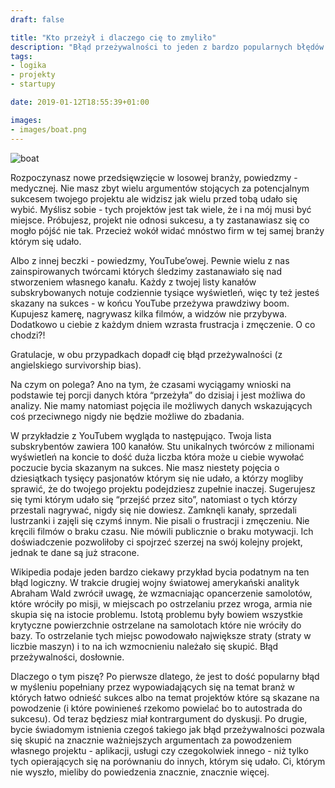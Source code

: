 ```yaml
---
draft: false

title: "Kto przeżył i dlaczego cię to zmyliło"
description: "Błąd przeżywalności to jeden z bardzo popularnych błędów u każdego kto myśli o własnym przedsięwzięciu."
tags: 
- logika
- projekty
- startupy

date: 2019-01-12T18:55:39+01:00

images:
- images/boat.png
---
```


![boat](/images/boat.png)

Rozpoczynasz nowe przedsięwzięcie w losowej branży, powiedzmy - medycznej. Nie masz zbyt wielu argumentów stojących za potencjalnym sukcesem twojego projektu ale widzisz jak wielu przed tobą udało się wybić. Myślisz sobie - tych projektów jest tak wiele, że i na mój musi być miejsce. Próbujesz, projekt nie odnosi sukcesu, a ty zastanawiasz się co mogło pójść nie tak. Przecież wokół widać mnóstwo firm w tej samej branży którym się udało. 

Albo z innej beczki - powiedzmy, YouTube’owej. Pewnie wielu z nas zainspirowanych twórcami których śledzimy zastanawiało się nad stworzeniem własnego kanału. Każdy z twojej listy kanałów subskrybowanych notuje codziennie tysiące wyświetleń, więc ty też jesteś skazany na sukces - w końcu YouTube przeżywa prawdziwy boom. Kupujesz kamerę, nagrywasz kilka filmów, a widzów nie przybywa. Dodatkowo u ciebie z każdym dniem wzrasta frustracja i zmęczenie. O co chodzi?!

Gratulacje, w obu przypadkach dopadł cię błąd przeżywalności (z angielskiego survivorship bias).

Na czym on polega? Ano na tym, że czasami wyciągamy wnioski na podstawie tej porcji danych która “przeżyła” do dzisiaj i jest możliwa do analizy. Nie mamy natomiast pojęcia ile możliwych danych wskazujących coś przeciwnego nigdy nie będzie możliwe do zbadania.

W przykładzie z YouTubem wygląda to następująco. Twoja lista subskrybentów zawiera 100 kanałów. Stu unikalnych twórców z milionami wyświetleń na koncie to dość duża liczba która może u ciebie wywołać poczucie bycia skazanym na sukces. Nie masz niestety pojęcia o dziesiątkach tysięcy pasjonatów którym się nie udało, a którzy mogliby sprawić, że do twojego projektu podejdziesz zupełnie inaczej. Sugerujesz się tymi którym udało się “przejść przez sito”, natomiast o tych którzy przestali nagrywać, nigdy się nie dowiesz. Zamknęli kanały, sprzedali lustrzanki i zajęli się czymś innym. Nie pisali o frustracji i zmęczeniu. Nie kręcili filmów o braku czasu. Nie mówili publicznie o braku motywacji. Ich doświadczenie pozwoliłoby ci spojrzeć szerzej na swój kolejny projekt, jednak te dane są już stracone.

Wikipedia podaje jeden bardzo ciekawy przykład bycia podatnym na ten błąd logiczny. W trakcie drugiej wojny światowej amerykański analityk Abraham Wald zwrócił uwagę, że wzmacniając opancerzenie samolotów, które wróciły po misji, w miejscach po ostrzelaniu przez wroga, armia nie skupia się na istocie problemu. Istotą problemu były bowiem wszystkie krytyczne powierzchnie ostrzelane na samolotach które nie wróciły do bazy. To ostrzelanie tych miejsc powodowało największe straty (straty w liczbie maszyn) i to na ich wzmocnieniu należało się skupić. Błąd przeżywalności, dosłownie.

Dlaczego o tym piszę? Po pierwsze dlatego, że jest to dość popularny błąd w myśleniu popełniany przez wypowiadających się na temat branż w których łatwo odnieść sukces albo na temat projektów które są skazane na powodzenie (i które powinieneś rzekomo powielać bo to autostrada do sukcesu). Od teraz będziesz miał kontrargument do dyskusji. Po drugie, bycie świadomym istnienia czegoś takiego jak błąd przeżywalności pozwala się skupić na znacznie ważniejszych argumentach za powodzeniem własnego projektu - aplikacji, usługi czy czegokolwiek innego - niż tylko tych opierających się na porównaniu do innych, którym się udało. Ci, którym nie wyszło, mieliby do powiedzenia znacznie, znacznie więcej.

